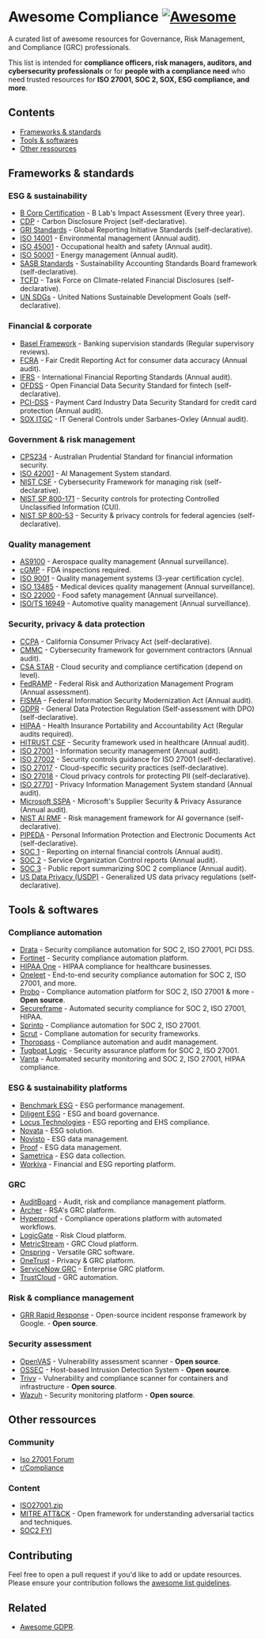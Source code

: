 # Awesome Compliance [![Awesome](https://awesome.re/badge.svg)](https://awesome.re)

A curated list of awesome resources for Governance, Risk Management, and Compliance (GRC) professionals.

This list is intended for **compliance officers, risk managers, auditors, and cybersecurity professionals** or for **people with a compliance need** who need trusted resources for **ISO 27001, SOC 2, SOX, ESG compliance, and more**.

## Contents
- [Frameworks & standards](#frameworks--standards)
- [Tools & softwares](#tools--softwares)
- [Other ressources](#other-ressources)

## Frameworks & standards

### ESG & sustainability
- [B Corp Certification](https://www.bcorporation.net/) - B Lab's Impact Assessment (Every three year).
- [CDP](https://www.cdp.net/) - Carbon Disclosure Project (self-declarative).
- [GRI Standards](https://www.globalreporting.org/) - Global Reporting Initiative Standards (self-declarative).
- [ISO 14001](https://www.iso.org/iso-14001-environmental-management.html) - Environmental management (Annual audit).
- [ISO 45001](https://www.iso.org/iso-45001-occupational-health-and-safety.html) - Occupational health and safety (Annual audit).
- [ISO 50001](https://www.iso.org/iso-50001-energy-management.html) - Energy management (Annual audit).
- [SASB Standards](https://www.sasb.org/) - Sustainability Accounting Standards Board framework (self-declarative).
- [TCFD](https://www.fsb-tcfd.org/) - Task Force on Climate-related Financial Disclosures (self-declarative).
- [UN SDGs](https://sdgs.un.org/) - United Nations Sustainable Development Goals (self-declarative).

### Financial & corporate
- [Basel Framework](https://www.bis.org/basel_framework/) - Banking supervision standards (Regular supervisory reviews).
- [FCRA](https://www.consumerfinance.gov/) - Fair Credit Reporting Act for consumer data accuracy (Annual audit).
- [IFRS](https://www.ifrs.org/) - International Financial Reporting Standards (Annual audit).
- [OFDSS](https://www.financialdataexchange.org/) - Open Financial Data Security Standard for fintech (self-declarative).
- [PCI-DSS](https://www.pcisecuritystandards.org/) - Payment Card Industry Data Security Standard for credit card protection (Annual audit).
- [SOX ITGC](https://www.sec.gov/spotlight/sarbanes-oxley.htm) - IT General Controls under Sarbanes-Oxley (Annual audit).

### Government & risk management
- [CPS234](https://www.apra.gov.au/cps-234-information-security) - Australian Prudential Standard for financial information security.
- [ISO 42001](https://www.iso.org/standard/81278.html) - AI Management System standard.
- [NIST CSF](https://www.nist.gov/cyberframework) - Cybersecurity Framework for managing risk (self-declarative).
- [NIST SP 800-171](https://csrc.nist.gov/publications/detail/sp/800-171/rev-2/final) - Security controls for protecting Controlled Unclassified Information (CUI).
- [NIST SP 800-53](https://csrc.nist.gov/publications/detail/sp/800-53/rev-5/final) - Security & privacy controls for federal agencies (self-declarative).

### Quality management
- [AS9100](https://www.sae.org/standards/as9100/) - Aerospace quality management (Annual surveillance).
- [cGMP](https://www.fda.gov/drugs/pharmaceutical-quality-resources/current-good-manufacturing-practice-cgmp-regulations) - FDA inspections required.
- [ISO 9001](https://www.iso.org/iso-9001-quality-management.html) - Quality management systems (3-year certification cycle).
- [ISO 13485](https://www.iso.org/standard/59752.html) - Medical devices quality management (Annual surveillance).
- [ISO 22000](https://www.iso.org/iso-22000-food-safety-management.html) - Food safety management (Annual surveillance).
- [ISO/TS 16949](https://www.iatf.org/) - Automotive quality management (Annual surveillance).
  
### Security, privacy & data protection
- [CCPA](https://oag.ca.gov/privacy/ccpa) - California Consumer Privacy Act (self-declarative).
- [CMMC](https://www.acq.osd.mil/cmmc/) - Cybersecurity framework for government contractors (Annual audit).
- [CSA STAR](https://cloudsecurityalliance.org/star/) - Cloud security and compliance certification (depend on level).
- [FedRAMP](https://www.fedramp.gov/) - Federal Risk and Authorization Management Program (Annual assessment).
- [FISMA](https://www.cisa.gov/federal-information-security-modernization-act) - Federal Information Security Modernization Act (Annual audit).
- [GDPR](https://gdpr.eu/) - General Data Protection Regulation (Self-assessment with DPO) (self-declarative).
- [HIPAA](https://www.hhs.gov/hipaa/index.html) - Health Insurance Portability and Accountability Act (Regular audits required).
- [HITRUST CSF](https://hitrustalliance.net/) - Security framework used in healthcare (Annual audit).
- [ISO 27001](https://www.iso.org/isoiec-27001-information-security.html) - Information security management (Annual audit).
- [ISO 27002](https://www.iso.org/isoiec-27002-information-security.html) - Security controls guidance for ISO 27001 (self-declarative).
- [ISO 27017](https://www.iso.org/standard/43757.html) - Cloud-specific security practices (self-declarative).
- [ISO 27018](https://www.iso.org/standard/76559.html) - Cloud privacy controls for protecting PII (self-declarative).
- [ISO 27701](https://www.iso.org/standard/71670.html) - Privacy Information Management System standard (Annual audit).
- [Microsoft SSPA](https://www.microsoft.com/en-us/trust-center/privacy/data-protection-requirements) - Microsoft's Supplier Security & Privacy Assurance (Annual audit).
- [NIST AI RMF](https://www.nist.gov/itl/ai-risk-management-framework) - Risk management framework for AI governance (self-declarative).
- [PIPEDA](https://www.priv.gc.ca/en/privacy-topics/privacy-laws-in-canada/the-personal-information-protection-and-electronic-documents-act-pipeda/) - Personal Information Protection and Electronic Documents Act (self-declarative).
- [SOC 1](https://www.aicpa-cima.com/topic/audit-assurance/audit-and-assurance-greater-than-soc-1) - Reporting on internal financial controls (Annual audit).
- [SOC 2](https://www.aicpa-cima.com/topic/audit-assurance/audit-and-assurance-greater-than-soc-2) - Service Organization Control reports (Annual audit).
- [SOC 3](https://www.aicpa-cima.com/topic/audit-assurance/audit-and-assurance-greater-than-soc-3) - Public report summarizing SOC 2 compliance (Annual audit).
- [US Data Privacy (USDP)](https://iapp.org/) - Generalized US data privacy regulations (self-declarative).

## Tools & softwares
### Compliance automation
- [Drata](https://drata.com/) - Security compliance automation for SOC 2, ISO 27001, PCI DSS.
- [Fortinet](https://www.fortinet.com/) - Security compliance automation platform.
- [HIPAA One](https://www.hipaaone.com/) - HIPAA compliance for healthcare businesses.
- [Oneleet](https://oneleet.com/) - End-to-end security compliance automation for SOC 2, ISO 27001, and more.
- [Probo](https://github.com/getprobo/probo) - Compliance automation platform for SOC 2, ISO 27001 & more - **Open source**.
- [Secureframe](https://secureframe.com/) - Automated security compliance for SOC 2, ISO 27001, HIPAA.
- [Sprinto](https://sprinto.com/) - Compliance automation for SOC 2, ISO 27001.
- [Scrut](https://www.scrut.io/) - Compliane automation for security frameworks.
- [Thoropass](https://www.thoropass.com/) - Compliance automation and audit management.
- [Tugboat Logic](https://tugboatlogic.com/) - Security assurance platform for SOC 2, ISO 27001.
- [Vanta](https://www.vanta.com/) - Automated security monitoring and SOC 2, ISO 27001, HIPAA compliance.

### ESG & sustainability platforms
- [Benchmark ESG](https://www.benchmarkdigital.com/) - ESG performance management.
- [Diligent ESG](https://www.diligent.com/solutions/esg/) - ESG and board governance.
- [Locus Technologies](https://locustec.com/) - ESG reporting and EHS compliance.
- [Novata](https://novata.com/) - ESG solution.
- [Novisto](https://novisto.com/) - ESG data management.
- [Proof](https://proof.io/) - ESG data management.
- [Sametrica](https://sametrica.com/) - ESG data collection.
- [Workiva](https://www.persefoni.com/partners/workiva) - Financial and ESG reporting platform.

### GRC
- [AuditBoard](https://www.auditboard.com/) - Audit, risk and compliance management platform.
- [Archer](https://www.archerirm.com/) - RSA's GRC platform.
- [Hyperproof](https://hyperproof.io/) - Compliance operations platform with automated workflows.
- [LogicGate](https://www.logicgate.com/) - Risk Cloud platform.
- [MetricStream](https://www.metricstream.com/) - GRC Cloud platform.
- [Onspring](https://www.onspring.com/) - Versatile GRC software.
- [OneTrust](https://www.onetrust.com/) - Privacy & GRC platform.
- [ServiceNow GRC](https://www.servicenow.com/products/governance-risk-and-compliance.html) - Enterprise GRC platform.
- [TrustCloud](https://www.trustcloud.ai/) - GRC automation.

### Risk & compliance management
- [GRR Rapid Response](https://github.com/google/grr) - Open-source incident response framework by Google. - **Open source**.

### Security assessment
- [OpenVAS](https://github.com/greenbone/) - Vulnerability assessment scanner  - **Open source**.
- [OSSEC](https://github.com/ossec/ossec-hids) - Host-based Intrusion Detection System  - **Open source**.
- [Trivy](https://github.com/aquasecurity/trivy) - Vulnerability and compliance scanner for containers and infrastructure  - **Open source**.
- [Wazuh](https://github.com/wazuh) - Security monitoring platform  - **Open source**.

## Other ressources

### Community
- [Iso 27001 Forum](https://www.iso27001security.com/html/forum.html)
- [r/Compliance](https://www.reddit.com/r/Compliance/)

### Content
- [ISO27001.zip](https://www.iso27001.zip/)
- [MITRE ATT&CK](https://attack.mitre.org/) - Open framework for understanding adversarial tactics and techniques.
- [SOC2 FYI](https://www.soc2.fyi/)


## Contributing
Feel free to open a pull request if you'd like to add or update resources. Please ensure your contribution follows the [awesome list guidelines](https://github.com/sindresorhus/awesome/blob/main/contributing.md).

## Related

- [Awesome GDPR](https://github.com/oppoverbakke/awesome-gdpr).
